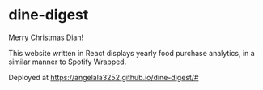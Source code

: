 # dine-digest

Merry Christmas Dian!

This website written in React displays yearly food purchase analytics, in a 
similar manner to Spotify Wrapped.  

Deployed at https://angelala3252.github.io/dine-digest/#